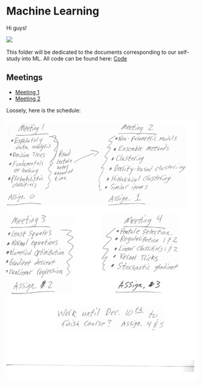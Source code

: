 # Machine Learning

Hi guys!

![](http://www.reactiongifs.us/wp-content/uploads/2013/10/nuh_uh_conan_obrien.gif)

This folder will be dedicated to the documents corresponding to our self-study into ML. All code can be found here: [Code](https://github.com/Mathnstein/Machine_Learning/tree/master/Code)

## Meetings

* [Meeting 1](https://github.com/Mathnstein/Machine_Learning/tree/master/Meeting%201)
* [Meeting 2](https://github.com/Mathnstein/Machine_Learning/tree/master/Meeting%202)

Loosely, here is the schedule:

![](schedule.jpg)





